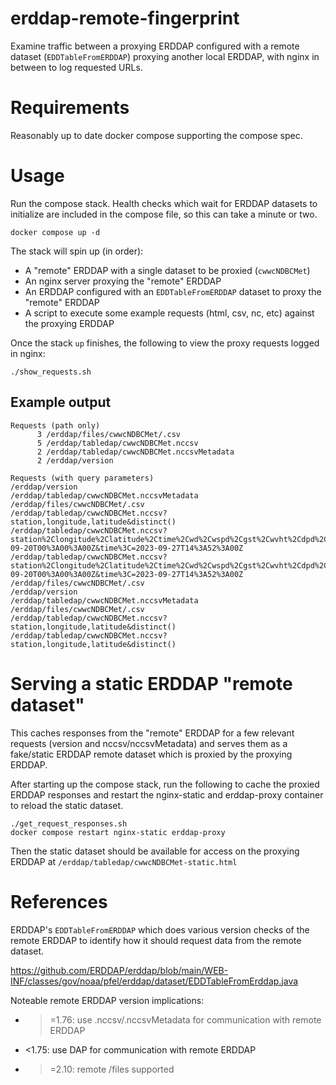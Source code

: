 # erddap-remote-fingerprint

Examine traffic between a proxying ERDDAP configured with a remote
dataset (`EDDTableFromERDDAP`) proxying another local ERDDAP, with
nginx in between to log requested URLs.

# Requirements

Reasonably up to date docker compose supporting the compose spec.

# Usage

Run the compose stack. Health checks which wait for ERDDAP datasets to
initialize are included in the compose file, so this can take a minute or two.

```
docker compose up -d
```

The stack will spin up (in order):

* A "remote" ERDDAP with a single dataset to be proxied (`cwwcNDBCMet`)
* An nginx server proxying the "remote" ERDDAP
* An ERDDAP configured with an `EDDTableFromERDDAP` dataset to proxy the "remote" ERDDAP
* A script to execute some example requests (html, csv, nc, etc) against the proxying ERDDAP

Once the stack `up` finishes, the following to view the proxy requests logged in nginx:

```
./show_requests.sh
```

## Example output

```
Requests (path only)
      3 /erddap/files/cwwcNDBCMet/.csv
      5 /erddap/tabledap/cwwcNDBCMet.nccsv
      2 /erddap/tabledap/cwwcNDBCMet.nccsvMetadata
      2 /erddap/version

Requests (with query parameters)
/erddap/version
/erddap/tabledap/cwwcNDBCMet.nccsvMetadata
/erddap/files/cwwcNDBCMet/.csv
/erddap/tabledap/cwwcNDBCMet.nccsv?station,longitude,latitude&distinct()
/erddap/tabledap/cwwcNDBCMet.nccsv?station%2Clongitude%2Clatitude%2Ctime%2Cwd%2Cwspd%2Cgst%2Cwvht%2Cdpd%2Capd%2Cmwd%2Cbar%2Catmp%2Cwtmp%2Cdewp%2Cvis%2Cptdy%2Ctide%2Cwspu%2Cwspv&time%3E=2023-09-20T00%3A00%3A00Z&time%3C=2023-09-27T14%3A52%3A00Z
/erddap/tabledap/cwwcNDBCMet.nccsv?station%2Clongitude%2Clatitude%2Ctime%2Cwd%2Cwspd%2Cgst%2Cwvht%2Cdpd%2Capd%2Cmwd%2Cbar%2Catmp%2Cwtmp%2Cdewp%2Cvis%2Cptdy%2Ctide%2Cwspu%2Cwspv&time%3E=2023-09-20T00%3A00%3A00Z&time%3C=2023-09-27T14%3A52%3A00Z
/erddap/files/cwwcNDBCMet/.csv
/erddap/version
/erddap/tabledap/cwwcNDBCMet.nccsvMetadata
/erddap/files/cwwcNDBCMet/.csv
/erddap/tabledap/cwwcNDBCMet.nccsv?station,longitude,latitude&distinct()
/erddap/tabledap/cwwcNDBCMet.nccsv?station,longitude,latitude&distinct()
```

# Serving a static ERDDAP "remote dataset"

This caches responses from the "remote" ERDDAP for a few relevant requests
(version and nccsv/nccsvMetadata) and serves them as a fake/static
ERDDAP remote dataset which is proxied by the proxying ERDDAP.

After starting up the compose stack, run the following to cache
the proxied ERDDAP responses and restart the nginx-static and
erddap-proxy container to reload the static dataset.

```
./get_request_responses.sh
docker compose restart nginx-static erddap-proxy
```

Then the static dataset should be available for access on the proxying ERDDAP at
`/erddap/tabledap/cwwcNDBCMet-static.html`

# References

ERDDAP's `EDDTableFromERDDAP` which does various version checks
of the remote ERDDAP to identify how it should request data
from the remote dataset.

https://github.com/ERDDAP/erddap/blob/main/WEB-INF/classes/gov/noaa/pfel/erddap/dataset/EDDTableFromErddap.java

Noteable remote ERDDAP version implications:

* >=1.76: use .nccsv/.nccsvMetadata for communication with remote ERDDAP
* <1.75: use DAP for communication with remote ERDDAP
* >=2.10: remote /files supported

